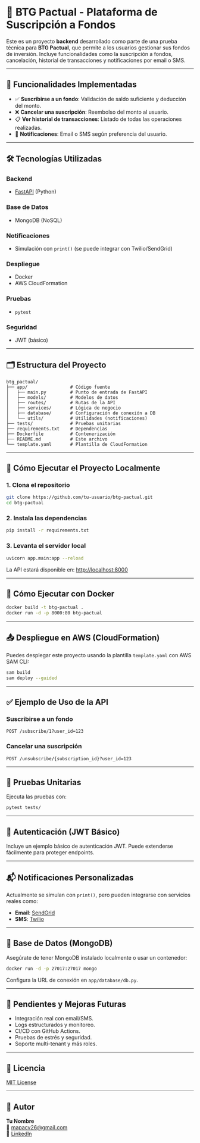 # 💼 BTG Pactual - Plataforma de Suscripción a Fondos

Este es un proyecto **backend** desarrollado como parte de una prueba técnica para **BTG Pactual**, que permite a los usuarios gestionar sus fondos de inversión. Incluye funcionalidades como la suscripción a fondos, cancelación, historial de transacciones y notificaciones por email o SMS.

---

## 🧩 Funcionalidades Implementadas

- ✅ **Suscribirse a un fondo**: Validación de saldo suficiente y deducción del monto.
- ❌ **Cancelar una suscripción**: Reembolso del monto al usuario.
- 📋 **Ver historial de transacciones**: Listado de todas las operaciones realizadas.
- 📨 **Notificaciones**: Email o SMS según preferencia del usuario.

---

## 🛠️ Tecnologías Utilizadas

### Backend
- [FastAPI](https://fastapi.tiangolo.com/) (Python)

### Base de Datos
- MongoDB (NoSQL)

### Notificaciones
- Simulación con `print()` (se puede integrar con Twilio/SendGrid)

### Despliegue
- Docker
- AWS CloudFormation

### Pruebas
- `pytest`

### Seguridad
- JWT (básico)

---

## 🗂️ Estructura del Proyecto

```
btg_pactual/
├── app/                # Código fuente
│   ├── main.py         # Punto de entrada de FastAPI
│   ├── models/         # Modelos de datos
│   ├── routes/         # Rutas de la API
│   ├── services/       # Lógica de negocio
│   ├── database/       # Configuración de conexión a DB
│   └── utils/          # Utilidades (notificaciones)
├── tests/              # Pruebas unitarias
├── requirements.txt    # Dependencias
├── Dockerfile          # Contenerización
├── README.md           # Este archivo
└── template.yaml       # Plantilla de CloudFormation
```

---

## 🚀 Cómo Ejecutar el Proyecto Localmente

### 1. Clona el repositorio

```bash
git clone https://github.com/tu-usuario/btg-pactual.git
cd btg-pactual
```

### 2. Instala las dependencias

```bash
pip install -r requirements.txt
```

### 3. Levanta el servidor local

```bash
uvicorn app.main:app --reload
```

La API estará disponible en: [http://localhost:8000](http://localhost:8000)

---

## 🐳 Cómo Ejecutar con Docker

```bash
docker build -t btg-pactual .
docker run -d -p 8000:80 btg-pactual
```

---

## 📤 Despliegue en AWS (CloudFormation)

Puedes desplegar este proyecto usando la plantilla `template.yaml` con AWS SAM CLI:

```bash
sam build
sam deploy --guided
```

---

## ✅ Ejemplo de Uso de la API

### Suscribirse a un fondo

```http
POST /subscribe/1?user_id=123
```

### Cancelar una suscripción

```http
POST /unsubscribe/{subscription_id}?user_id=123
```

---

## 🧪 Pruebas Unitarias

Ejecuta las pruebas con:

```bash
pytest tests/
```

---

## 🔐 Autenticación (JWT Básico)

Incluye un ejemplo básico de autenticación JWT. Puede extenderse fácilmente para proteger endpoints.

---

## 📬 Notificaciones Personalizadas

Actualmente se simulan con `print()`, pero pueden integrarse con servicios reales como:

- **Email**: [SendGrid](https://sendgrid.com/)
- **SMS**: [Twilio](https://www.twilio.com/)

---

## 📁 Base de Datos (MongoDB)

Asegúrate de tener MongoDB instalado localmente o usar un contenedor:

```bash
docker run -d -p 27017:27017 mongo
```

Configura la URL de conexión en `app/database/db.py`.

---

## 📎 Pendientes y Mejoras Futuras

- Integración real con email/SMS.
- Logs estructurados y monitoreo.
- CI/CD con GitHub Actions.
- Pruebas de estrés y seguridad.
- Soporte multi-tenant y más roles.

---

## 📝 Licencia

[MIT License](LICENSE)

---

## 👥 Autor

**Tu Nombre**  
📧 mapacv26@gmail.com  
🔗 [LinkedIn](https://www.linkedin.com/in/mariapaulacanas/)
